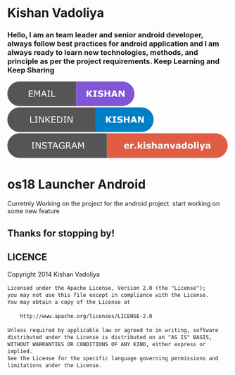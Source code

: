 # Kishan Vadoliya

### Hello, I am an team leader and senior android developer, always follow best practices for android application and I am always ready to learn new technologies, methods, and principle as per the project requirements. Keep Learning and Keep Sharing




<a href="mailto:er.kishanvadoliya.aios@gmail.com"><img src="https://github.com/VadoliyaKishan/Android-Portfolio/blob/main/email.svg?style=for-the-badge&logo=linkedin&logoColor=white"></a>&nbsp;&nbsp;&nbsp;<a href="https://www.linkedin.com/in/ankit-kumar-02a32a14b/" target="_blank"><img src="https://github.com/VadoliyaKishan/Android-Portfolio/blob/main/linkedin.svg?style=for-the-badge&logo=linkedin&logoColor=white" ></a>&nbsp;&nbsp;&nbsp;<a href="https://www.instagram.com/ak_sparrow007/" target="_blank"><img src="https://github.com/VadoliyaKishan/Android-Portfolio/blob/main/instagram.svg?style=for-the-badge&logo=instagram&logoColor=white"></a>

# os18 Launcher Android
Curretnly Working on the project for the android project. start working on some new feature



## Thanks for stopping by!
  

   LICENCE
-----

 Copyright 2014 Kishan Vadoliya

    Licensed under the Apache License, Version 2.0 (the "License");
    you may not use this file except in compliance with the License.
    You may obtain a copy of the License at

        http://www.apache.org/licenses/LICENSE-2.0

    Unless required by applicable law or agreed to in writing, software
    distributed under the License is distributed on an "AS IS" BASIS,
    WITHOUT WARRANTIES OR CONDITIONS OF ANY KIND, either express or implied.
    See the License for the specific language governing permissions and
    limitations under the License.
